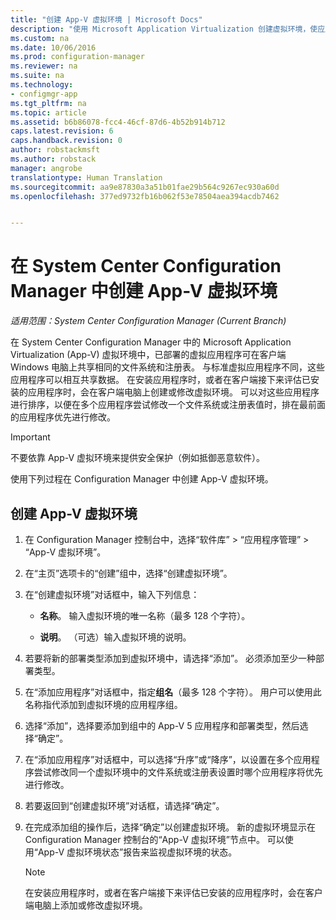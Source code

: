 ```yaml
---
title: "创建 App-V 虚拟环境 | Microsoft Docs"
description: "使用 Microsoft Application Virtualization 创建虚拟环境，使应用可以相互共享数据。"
ms.custom: na
ms.date: 10/06/2016
ms.prod: configuration-manager
ms.reviewer: na
ms.suite: na
ms.technology:
- configmgr-app
ms.tgt_pltfrm: na
ms.topic: article
ms.assetid: b6b86078-fcc4-46cf-87d6-4b52b914b712
caps.latest.revision: 6
caps.handback.revision: 0
author: robstackmsft
ms.author: robstack
manager: angrobe
translationtype: Human Translation
ms.sourcegitcommit: aa9e87830a3a51b01fae29b564c9267ec930a60d
ms.openlocfilehash: 377ed9732fb16b062f53e78504aea394acdb7462


---
```

# <a name="create-app-v-virtual-environments-in-system-center-configuration-manager"></a>在 System Center Configuration Manager 中创建 App-V 虚拟环境

*适用范围：System Center Configuration Manager (Current Branch)*

在 System Center Configuration Manager 中的 Microsoft Application Virtualization (App-V) 虚拟环境中，已部署的虚拟应用程序可在客户端 Windows 电脑上共享相同的文件系统和注册表。 与标准虚拟应用程序不同，这些应用程序可以相互共享数据。 在安装应用程序时，或者在客户端接下来评估已安装的应用程序时，会在客户端电脑上创建或修改虚拟环境。 可以对这些应用程序进行排序，以便在多个应用程序尝试修改一个文件系统或注册表值时，排在最前面的应用程序优先进行修改。  

> [!IMPORTANT]  
>  不要依靠 App-V 虚拟环境来提供安全保护（例如抵御恶意软件）。  

 使用下列过程在 Configuration Manager 中创建 App-V 虚拟环境。  

## <a name="create-an-app-v-virtual-environment"></a>创建 App-V 虚拟环境  

1.  在 Configuration Manager 控制台中，选择“软件库” > “应用程序管理” > “App-V 虚拟环境”。  

3.  在“主页”选项卡的“创建”组中，选择“创建虚拟环境”。  

4.  在“创建虚拟环境”对话框中，输入下列信息：  

    -   **名称**。  输入虚拟环境的唯一名称（最多 128 个字符）。  

    -   **说明**。 （可选）输入虚拟环境的说明。  

5.  若要将新的部署类型添加到虚拟环境中，请选择“添加”。 必须添加至少一种部署类型。  

6.  在“添加应用程序”对话框中，指定**组名**（最多 128 个字符）。 用户可以使用此名称指代添加到虚拟环境的应用程序组。  

7.  选择“添加”，选择要添加到组中的 App-V 5 应用程序和部署类型，然后选择“确定”。  

8.  在“添加应用程序”对话框中，可以选择“升序”或“降序”，以设置在多个应用程序尝试修改同一个虚拟环境中的文件系统或注册表设置时哪个应用程序将优先进行修改。  

9. 若要返回到“创建虚拟环境”对话框，请选择“确定”。  

10. 在完成添加组的操作后，选择“确定”以创建虚拟环境。 新的虚拟环境显示在 Configuration Manager 控制台的“App-V 虚拟环境”节点中。 可以使用“App-V 虚拟环境状态”报告来监视虚拟环境的状态。  

    > [!NOTE]  
    >  在安装应用程序时，或者在客户端接下来评估已安装的应用程序时，会在客户端电脑上添加或修改虚拟环境。  



<!--HONumber=Dec16_HO3-->


